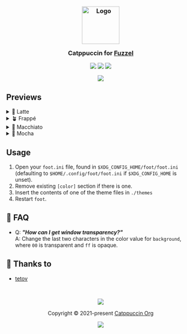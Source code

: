 <h3 align="center">
	<img src="https://raw.githubusercontent.com/catppuccin/catppuccin/main/assets/logos/exports/1544x1544_circle.png" width="100" alt="Logo"/><br/>
	<img src="https://raw.githubusercontent.com/catppuccin/catppuccin/main/assets/misc/transparent.png" height="30" width="0px"/>
	Catppuccin for <a href="https://codeberg.org/dnkl/fuzzel">Fuzzel</a>
	<img src="https://raw.githubusercontent.com/catppuccin/catppuccin/main/assets/misc/transparent.png" height="30" width="0px"/>
</h3>

<p align="center">
	<a href="https://github.com/catpuccin/fuzzel/stargazers"><img src="https://img.shields.io/github/stars/catpuccin/fuzzel?colorA=363a4f&colorB=b7bdf8&style=for-the-badge"></a>
	<a href="https://github.com/catpuccin/fuzzel/issues"><img src="https://img.shields.io/github/issues/catpuccin/fuzzel?colorA=363a4f&colorB=f5a97f&style=for-the-badge"></a>
	<a href="https://github.com/catpuccin/fuzzel/contributors"><img src="https://img.shields.io/github/contributors/catpuccin/fuzzel?colorA=363a4f&colorB=a6da95&style=for-the-badge"></a>
</p>

<p align="center">
	<img src="https://raw.githubusercontent.com/catppuccin/fuzzel/main/assets/previews/preview.webp"/>
</p>

## Previews

<details>
<summary>🌻 Latte</summary>
<img src="https://raw.githubusercontent.com/catppuccin/fuzzel/main/assets/previews/latte.webp"/>
</details>
<details>
<summary>🪴 Frappé</summary>
<img src="https://raw.githubusercontent.com/catppuccin/fuzzel/main/assets/previews/frappe.webp"/>
</details>
<details>
<summary>🌺 Macchiato</summary>
<img src="https://raw.githubusercontent.com/catppuccin/fuzzel/main/assets/previews/macchiato.webp"/>
</details>
<details>
<summary>🌿 Mocha</summary>
<img src="https://raw.githubusercontent.com/catppuccin/fuzzel/main/assets/previews/mocha.webp"/>
</details>

## Usage

1. Open your `foot.ini` file, found in `$XDG_CONFIG_HOME/foot/foot.ini`
(defaulting to `$HOME/.config/foot/foot.ini` if `$XDG_CONFIG_HOME` is unset).
1. Remove existing `[color]` section if there is one.
1. Insert the contents of one of the theme files in `./themes`
1. Restart `foot`.

<!-- this section is optional -->
## 🙋 FAQ

-	Q: **_"How can I get window transparency?"_**\
	A: Change the last two characters in the color value for `background`, where
	`00` is transparent and `ff` is opaque.

## 💝 Thanks to

- [tetov](https://tetov.se/)

&nbsp;

<p align="center">
	<img src="https://raw.githubusercontent.com/catppuccin/catppuccin/main/assets/footers/gray0_ctp_on_line.svg?sanitize=true" />
</p>

<p align="center">
	Copyright &copy; 2021-present <a href="https://github.com/catppuccin" target="_blank">Catppuccin Org</a>
</p>

<p align="center">
	<a href="https://github.com/catppuccin/catppuccin/blob/main/LICENSE"><img src="https://img.shields.io/static/v1.svg?style=for-the-badge&label=License&message=MIT&logoColor=d9e0ee&colorA=363a4f&colorB=b7bdf8"/></a>
</p>
